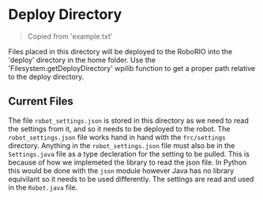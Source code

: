 # Deploy Directory

> Copied from 'example.txt'

Files placed in this directory will be deployed to the RoboRIO into the
'deploy' directory in the home folder. Use the 'Filesystem.getDeployDirectory' wpilib function
to get a proper path relative to the deploy directory.

## Current Files

The file `robot_settings.json` is stored in this directory as we need to read the settings from it, and so it needs to be deployed to the robot. The `robot_settings.json` file works hand in hand with the `frc/settings` directory. Anything in the `robot_settings.json` file must also be in the `Settings.java` file as a type decleration for the setting to be pulled. This is because of how we implemeted the library to read the json file. In Python this would be done with the `json` module however Java has no library equivilant so it needs to be used differently. The settings are read and used in the `Robot.java` file.